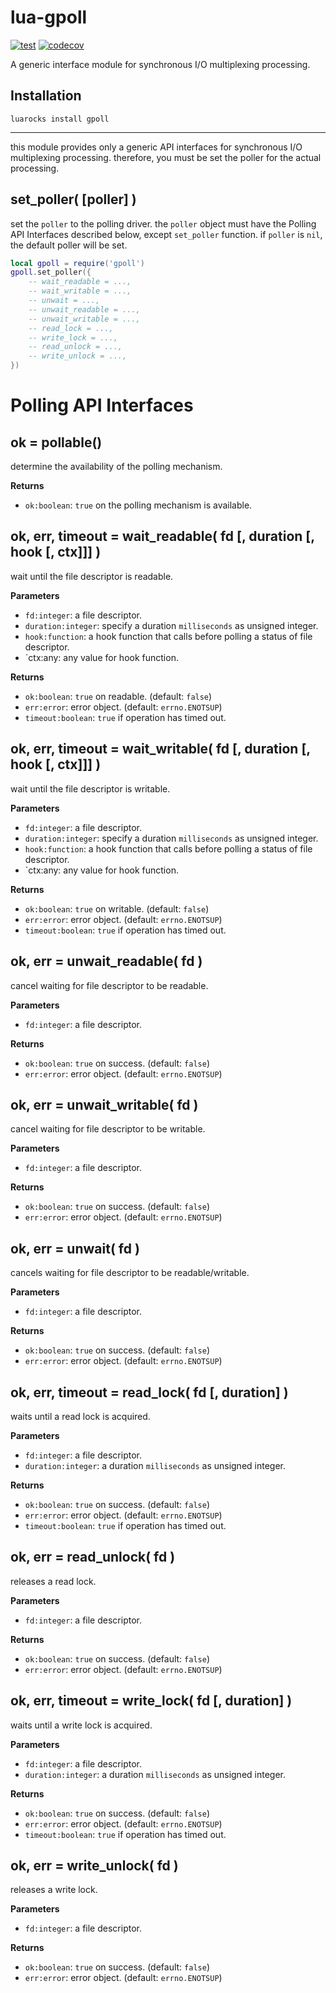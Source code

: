 # lua-gpoll

[![test](https://github.com/mah0x211/lua-gpoll/actions/workflows/test.yml/badge.svg)](https://github.com/mah0x211/lua-gpoll/actions/workflows/test.yml)
[![codecov](https://codecov.io/gh/mah0x211/lua-gpoll/branch/master/graph/badge.svg)](https://codecov.io/gh/mah0x211/lua-gpoll)

A generic interface module for synchronous I/O multiplexing processing.


## Installation

```
luarocks install gpoll
```

***

this module provides only a generic API interfaces for synchronous I/O multiplexing processing. therefore, you must be set the poller for the actual processing.


## set_poller( [poller] )

set the `poller` to the polling driver. the `poller` object must have the Polling API Interfaces described below, except `set_poller` function. if `poller` is `nil`, the default poller will be set.

```lua
local gpoll = require('gpoll')
gpoll.set_poller({
    -- wait_readable = ...,
    -- wait_writable = ...,
    -- unwait = ...,
    -- unwait_readable = ...,
    -- unwait_writable = ...,
    -- read_lock = ...,
    -- write_lock = ...,
    -- read_unlock = ...,
    -- write_unlock = ...,
})
```


# Polling API Interfaces


## ok = pollable()

determine the availability of the polling mechanism.

**Returns**

- `ok:boolean`: `true` on the polling mechanism is available.


## ok, err, timeout = wait_readable( fd [, duration [, hook [, ctx]]] )

wait until the file descriptor is readable.

**Parameters**

- `fd:integer`: a file descriptor.
- `duration:integer`: specify a duration `milliseconds` as unsigned integer.
- `hook:function`: a hook function that calls before polling a status of file descriptor.
- `ctx:any: any value for hook function.

**Returns**

- `ok:boolean`: `true` on readable. (default: `false`)
- `err:error`: error object. (default: `errno.ENOTSUP`)
- `timeout:boolean`: `true` if operation has timed out.


## ok, err, timeout = wait_writable( fd [, duration [, hook [, ctx]]] )

wait until the file descriptor is writable.

**Parameters**

- `fd:integer`: a file descriptor.
- `duration:integer`: specify a duration `milliseconds` as unsigned integer.
- `hook:function`: a hook function that calls before polling a status of file descriptor.
- `ctx:any: any value for hook function.

**Returns**

- `ok:boolean`: `true` on writable. (default: `false`)
- `err:error`: error object. (default: `errno.ENOTSUP`)
- `timeout:boolean`: `true` if operation has timed out.


## ok, err = unwait_readable( fd )

cancel waiting for file descriptor to be readable.

**Parameters**

- `fd:integer`: a file descriptor.

**Returns**

- `ok:boolean`: `true` on success. (default: `false`)
- `err:error`: error object. (default: `errno.ENOTSUP`)


## ok, err = unwait_writable( fd )

cancel waiting for file descriptor to be writable.

**Parameters**

- `fd:integer`: a file descriptor.

**Returns**

- `ok:boolean`: `true` on success. (default: `false`)
- `err:error`: error object. (default: `errno.ENOTSUP`)


## ok, err = unwait( fd )

cancels waiting for file descriptor to be readable/writable.

**Parameters**

- `fd:integer`: a file descriptor.

**Returns**

- `ok:boolean`: `true` on success. (default: `false`)
- `err:error`: error object. (default: `errno.ENOTSUP`)


## ok, err, timeout = read_lock( fd [, duration] )

waits until a read lock is acquired.

**Parameters**

- `fd:integer`: a file descriptor.
- `duration:integer`: a duration `milliseconds` as unsigned integer.

**Returns**

- `ok:boolean`: `true` on success. (default: `false`)
- `err:error`: error object. (default: `errno.ENOTSUP`)
- `timeout:boolean`: `true` if operation has timed out.


## ok, err = read_unlock( fd )

releases a read lock.

**Parameters**

- `fd:integer`: a file descriptor.

**Returns**

- `ok:boolean`: `true` on success. (default: `false`)
- `err:error`: error object. (default: `errno.ENOTSUP`)


## ok, err, timeout = write_lock( fd [, duration] )

waits until a write lock is acquired.

**Parameters**

- `fd:integer`: a file descriptor.
- `duration:integer`: a duration `milliseconds` as unsigned integer.

**Returns**

- `ok:boolean`: `true` on success. (default: `false`)
- `err:error`: error object. (default: `errno.ENOTSUP`)
- `timeout:boolean`: `true` if operation has timed out.


## ok, err = write_unlock( fd )

releases a write lock.

**Parameters**

- `fd:integer`: a file descriptor.

**Returns**

- `ok:boolean`: `true` on success. (default: `false`)
- `err:error`: error object. (default: `errno.ENOTSUP`)

